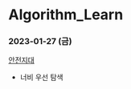 # Algorithm_Learn
### 2023-01-27 (금)
[안전지대](https://school.programmers.co.kr/learn/courses/30/lessons/120866)
- 너비 우선 탐색
